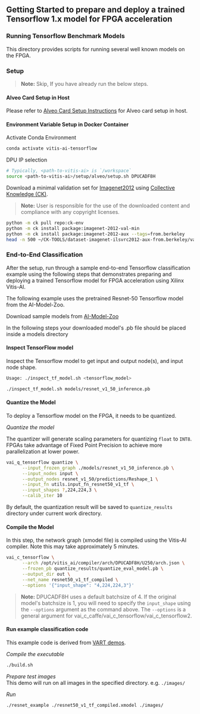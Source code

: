 ## Getting Started to prepare and deploy a trained Tensorflow 1.x model for FPGA acceleration

### Running Tensorflow Benchmark Models
This directory provides scripts for running several well known models on the FPGA.

### Setup
> **Note:** Skip, If you have already run the below steps.

#### Alveo Card Setup in Host
  Please refer to [Alveo Card Setup Instructions](/setup/alveo#alveo-card-setup-in-host) for Alveo card setup in host.

#### Environment Variable Setup in Docker Container
  Activate Conda Environment
  ```sh
  conda activate vitis-ai-tensorflow
  ```

  DPU IP selection

  ```sh
  # Typically, <path-to-vitis-ai> is `/workspace`
  source <path-to-vitis-ai>/setup/alveo/setup.sh DPUCADF8H
  ```

   Download a minimal validation set for [Imagenet2012](http://www.image-net.org/challenges/LSVRC/2012) using [Collective Knowledge (CK)](https://github.com/ctuning).
   > **Note:** User is responsible for the use of the downloaded content and compliance with any copyright licenses.

   ```sh
   python -m ck pull repo:ck-env
   python -m ck install package:imagenet-2012-val-min
   python -m ck install package:imagenet-2012-aux --tags=from.berkeley
   head -n 500 ~/CK-TOOLS/dataset-imagenet-ilsvrc2012-aux-from.berkeley/val.txt > ~/CK-TOOLS/dataset-imagenet-ilsvrc2012-val-min/val.txt
   ```


### End-to-End Classification

  After the setup, run through a sample end-to-end Tensorflow classification example using the following steps that demonstrates preparing and deploying a trained Tensorflow model for FPGA acceleration using Xilinx Vitis-AI.

  The following example uses the pretrained Resnet-50 Tensorflow model from the AI-Model-Zoo.

   Download sample models from [AI-Model-Zoo](../../../models/AI-Model-Zoo)

   In the following steps your downloaded model's .pb file should be placed inside a models directory

#### Inspect TensorFlow model

   Inspect the Tensorflow model to get input and output node(s), and input node shape.
   ```sh
   Usage: ./inspect_tf_model.sh <tensorflow_model>
   ```

   ```sh
   ./inspect_tf_model.sh models/resnet_v1_50_inference.pb
   ```

#### Quantize the Model

  To deploy a Tensorflow model on the FPGA, it needs to be quantized.

  *Quantize the model*

  The quantizer will generate scaling parameters for quantizing `float` to `INT8`. FPGAs take advantage of Fixed Point Precision to achieve more parallelization at lower power.

  ```sh
  vai_q_tensorflow quantize \
        --input_frozen_graph ./models/resnet_v1_50_inference.pb \
        --input_nodes input \
        --output_nodes resnet_v1_50/predictions/Reshape_1 \
        --input_fn utils.input_fn_resnet50_v1_tf \
        --input_shapes ?,224,224,3 \
        --calib_iter 10
  ```
  By default, the quantization result will be saved to `quantize_results` directory under current work directory.

#### Compile the Model

  In this step, the network graph (xmodel file) is compiled using the Vitis-AI compiler.  Note this may take approximately 5 minutes.

  ```sh
  vai_c_tensorflow \
        --arch /opt/vitis_ai/compiler/arch/DPUCADF8H/U250/arch.json \
        --frozen_pb quantize_results/quantize_eval_model.pb \
        --output_dir out \
        --net_name resnet50_v1_tf_compiled \
        --options '{"input_shape": "4,224,224,3"}'
  ```
  > **Note:** DPUCADF8H uses a default batchsize of 4. If the original model's batchsize is 1, you will need to specify the `input_shape` using the `--options` argument as the command above. The `--options` is a general argument for vai\_c\_caffe/vai\_c\_tensorflow/vai\_c\_tensorflow2.

#### Run example classification code

  This example code is derived from [VART demos](../../../demo/VART).

  *Compile the executable*
  ```sh
  ./build.sh
  ```
  
  *Prepare test images*  
  This demo will run on all images in the specified directory. e.g. `./images/`

  *Run*
  ```sh
  ./resnet_example ./resnet50_v1_tf_compiled.xmodel ./images/
  ```
